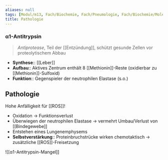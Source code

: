 ```yaml
---
aliases: null
tags: [Modul/m13, Fach/Biochemie, Fach/Pneumologie, Fach/Biochemie/Molekül/Enzym]
title: Pathologie
---
```

### α1-Antitrypsin
> *Antiprotease*, Teil der [[Entzündung]], schützt gesunde Zellen vor proteolytischem Abbau

- **Synthese**:: [[Leber]]
- **Aufbau**:: Aktives Zentrum enthält 8 [[Methionin]]-Reste (oxidierbar zu [[Methionin]]-Sulfoxid)
- **Funktion**:: Gegenspieler der neutrophilen Elastase (s.o.)
## Pathologie
Hohe Anfälligkeit für [[ROS]]!
- Oxidation → Funktionsverlust
- Überwiegen der neutrophilen Elastase → vermehrt Umbau/Verlust von [[Bindegewebe]]
- Entstehen eines Lungenemphysems
- **Selbstverstärkung**:: Proteinbruchstrücke wirken chemotaktisch → zusätzliche [[ROS]]-Freisetzung

![[α1-Antitrypsin-Mangel]]

